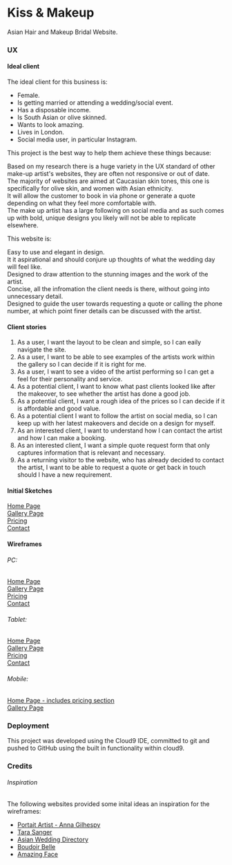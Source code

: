 # Kiss & Makeup

 Asian Hair and Makeup Bridal Website.




### UX

#### Ideal client
The ideal client for this business is:

* Female.
* Is getting married or attending a wedding/social event.  
* Has a disposable income.  
* Is South Asian or olive skinned.  
* Wants to look amazing.  
* Lives in London.  
* Social media user, in particular Instagram.

This project is the best way to help them achieve these things because:

Based on my research there is a huge variety in the UX standard of other make-up artist's websites, they are often not responsive or out of date.  
The majority of websites are aimed at Caucasian skin tones, this one is specifically for olive skin, and women with Asian ethnicity.  
It will allow the customer to book in via phone or generate a quote depending on what they feel more comfortable with.  
The make up artist has a large following on social media and as such comes up with bold, unique designs you likely will not be able to replicate elsewhere.  

This website is:   

Easy to use and elegant in design.  
It it aspirational and should conjure up thoughts of what the wedding day will feel like.  
Designed to draw attention to the stunning images and the work of the artist.  
Concise, all the infromation the client needs is there, without going into unnecessary detail.  
Designed to guide the user towards requesting a quote or calling the phone number, at which point finer details can be discussed with the artist.  

#### Client stories
1. As a user, I want the layout to be clean and simple, so I can eaily navigate the site.
1. As a user, I want to be able to see examples of the artists work within the gallery so I can decide if it is right for me.  
1. As a user, I want to see a video of the artist performing so I can get a feel for their personality and service.  
1. As a potential client, I want to know what past clients looked like after the makeover, to see whether the artist has done a good job.  
1. As a potential client, I want a rough idea of the prices so I can decide if it is affordable and good value.  
1. As a potential client I want to follow the artist on social media, so I can keep up with her latest makeovers and decide on a design for myself.  
1. As an interested client, I want to understand how I can contact the artist and how I can make a booking.  
1. As an interested client, I want a simple quote request form that only captures information that is relevant and necessary.  
1. As a returning visitor to the website, who has already decided to contact the artist, I want to be able to request a quote or get back in touch should I have a new requirement.  

#### Initial Sketches
[Home Page](https://raw.githubusercontent.com/Rorywork/kiss-and-makeup/master/images/Sketch-Landing-Page.jpg)  
[Gallery Page](https://raw.githubusercontent.com/Rorywork/kiss-and-makeup/master/images/Sketch-Gallery-Page.jpg)  
[Pricing](https://raw.githubusercontent.com/Rorywork/kiss-and-makeup/master/images/Sketch-Prices-Page.jpg)  
[Contact](https://raw.githubusercontent.com/Rorywork/kiss-and-makeup/master/images/Sketch-Contact-Page.jpg)

#### Wireframes
###### PC:
[Home Page](https://raw.githubusercontent.com/Rorywork/kiss-and-makeup/master/images/Wireframe-Landing-Page.PNG)  
[Gallery Page](https://raw.githubusercontent.com/Rorywork/kiss-and-makeup/master/images/Wireframe-Gallery-Page.PNG)  
[Pricing](https://raw.githubusercontent.com/Rorywork/kiss-and-makeup/master/images/Wireframe-Video-Pricing-Page.PNG)  
[Contact](https://raw.githubusercontent.com/Rorywork/kiss-and-makeup/master/images/Wireframe-Contact-Page.PNG)

###### Tablet:
[Home Page](https://raw.githubusercontent.com/Rorywork/kiss-and-makeup/master/images/Wireframe-Landing-Page-Tablet.PNG)  
[Gallery Page](https://raw.githubusercontent.com/Rorywork/kiss-and-makeup/master/images/Wireframe-Gallery-Page-Tablet.PNG)  
[Pricing](https://raw.githubusercontent.com/Rorywork/kiss-and-makeup/master/images/Wireframe-Prices-Tablet.PNG)  
[Contact](https://raw.githubusercontent.com/Rorywork/kiss-and-makeup/master/images/Wireframe-Contact-Page-Tablet.PNG)

###### Mobile:
[Home Page - includes pricing section](https://raw.githubusercontent.com/Rorywork/kiss-and-makeup/master/images/Wireframe-Landing-Page-Mobile.PNG)  
[Gallery Page](https://raw.githubusercontent.com/Rorywork/kiss-and-makeup/master/images/Wireframe-Gallery-Page-Mobile.PNG)  


### Deployment
This project was developed using the Cloud9 IDE, committed to git and pushed to GitHub using the built in functionality within cloud9.  

### Credits

###### Inspiration

The following websites provided some inital ideas an inspiration for the wireframes:

* [Portait Artist - Anna Gilhespy](https://ajgreaves.github.io/portrait-artist/)
* [Tara Sanger](http://www.tarasangermakeup.co.uk/)
* [Asian Wedding Directory](https://www.asianaweddingdirectory.co.uk/beauty)
* [Boudoir Belle](http://www.makeupartistsouthampton.co.uk/professional-asian-indian-bridal-makeup-artist/)
* [Amazing Face](https://amazing-face.co.uk/)

